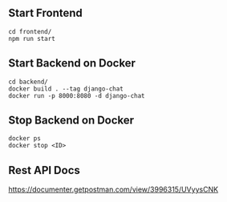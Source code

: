 ## Start Frontend

```
cd frontend/
npm run start
```

## Start Backend on Docker

```
cd backend/
docker build . --tag django-chat
docker run -p 8000:8080 -d django-chat
```

## Stop Backend on Docker

```
docker ps
docker stop <ID>
```

## Rest API Docs

https://documenter.getpostman.com/view/3996315/UVyysCNK

